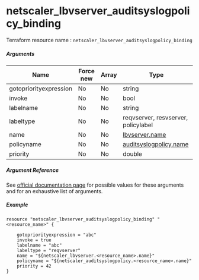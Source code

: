 # netscaler_lbvserver_auditsyslogpolicy_binding

Terraform resource name : ```netscaler_lbvserver_auditsyslogpolicy_binding```

##### Arguments

| Name | Force new | Array | Type |
|----|----|----|----|
|gotopriorityexpression|No|No|string|
|invoke|No|No|bool|
|labelname|No|No|string|
|labeltype|No|No|reqvserver, resvserver, policylabel|
|name|No|No|[lbvserver.name](/doc/resources/lbvserver.md)|
|policyname|No|No|[auditsyslogpolicy.name](/doc/resources/auditsyslogpolicy.md)|
|priority|No|No|double|

##### Argument Reference

See [official documentation page](https://developer-docs.citrix.com/projects/netscaler-nitro-api/en/11.0/configuration/load-balancing/lbvserver_auditsyslogpolicy_binding/lbvserver_auditsyslogpolicy_binding/) for possible values for these arguments and for an exhaustive list of arguments.

##### Example

```
resource "netscaler_lbvserver_auditsyslogpolicy_binding" "<resource_name>" {

    gotopriorityexpression = "abc"
    invoke = true
    labelname = "abc"
    labeltype = "reqvserver"
    name = "${netscaler_lbvserver.<resource_name>.name}"
    policyname = "${netscaler_auditsyslogpolicy.<resource_name>.name}"
    priority = 42
}
```

